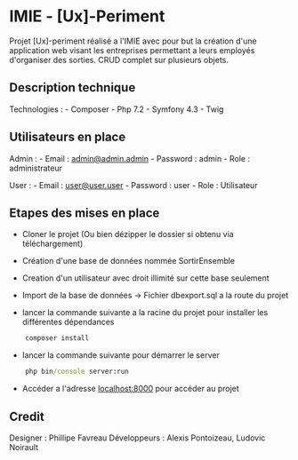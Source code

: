 # IMIE - [Ux]-Periment

Projet [Ux]-periment réalisé a l'IMIE avec pour but la création d'une application web visant les entreprises permettant a leurs employés d'organiser des sorties. CRUD complet sur plusieurs objets.

## Description technique

Technologies :
    - Composer
    - Php 7.2
    - Symfony 4.3
    - Twig

## Utilisateurs en place

Admin :
    - Email : admin@admin.admin
    - Password : admin
    - Role : administrateur

User :
    - Email : user@user.user
    - Password : user
    - Role : Utilisateur

## Etapes des mises en place

- Cloner le projet (Ou bien dézipper le dossier si obtenu via téléchargement)

- Création d'une base de données nommée SortirEnsemble

- Creation d'un utilisateur avec droit illimité sur cette base seulement

- Import de la base de données -> Fichier dbexport.sql a la route du projet

- lancer la commande suivante a la racine du projet pour installer les différentes dépendances

```cmd
    composer install
```

- lancer la commande suivante pour démarrer le server

```cmd
    php bin/console server:run
```

- Accéder a l'adresse [localhost:8000](localhost:8000) pour accéder au projet

## Credit

Designer : Phillipe Favreau
Développeurs : Alexis Pontoizeau, Ludovic Noirault
